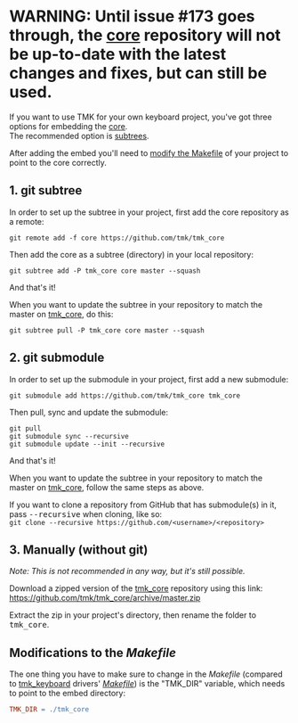 # WARNING: Until issue #173 goes through, the [core][1] repository will not be up-to-date with the latest changes and fixes, but can still be used.

If you want to use TMK for your own keyboard project, you've got three options for embedding the [core][1].  
The recommended option is [subtrees](#1-git-subtree).

After adding the embed you'll need to [modify the Makefile](#modifications-to-the-makefile) of your project to point to the core correctly.

## 1. git subtree

In order to set up the subtree in your project, first add the core repository as a remote:  
```
git remote add -f core https://github.com/tmk/tmk_core
```

Then add the core as a subtree (directory) in your local repository:  
```
git subtree add -P tmk_core core master --squash
```

And that's it!

When you want to update the subtree in your repository to match the master on [tmk_core][1], do this:  
```
git subtree pull -P tmk_core core master --squash
```

## 2. git submodule

In order to set up the submodule in your project, first add a new submodule:  
```
git submodule add https://github.com/tmk/tmk_core tmk_core
```

Then pull, sync and update the submodule:  
```
git pull
git submodule sync --recursive
git submodule update --init --recursive
```

And that's it!

When you want to update the subtree in your repository to match the master on [tmk_core][1], follow the same steps as above.

If you want to clone a repository from GitHub that has submodule(s) in it, pass <kbd>--recursive</kbd> when cloning, like so:  
`git clone --recursive https://github.com/<username>/<repository>`

## 3. Manually (without git)

*Note: This is not recommended in any way, but it's still possible.*

Download a zipped version of the [tmk_core][1] repository using this link:  
<https://github.com/tmk/tmk_core/archive/master.zip>

Extract the zip in your project's directory, then rename the folder to <kbd>tmk_core</kbd>.

## Modifications to the *Makefile*

The one thing you have to make sure to change in the *Makefile* (compared to [tmk_keyboard](https://github.com/tmk/tmk_keyboard) drivers' *[Makefile](https://github.com/tmk/tmk_keyboard/blob/master/keyboard/gh60/Makefile#L45)*) is the "TMK_DIR" variable, which needs to point to the embed directory:  
```Makefile
TMK_DIR = ./tmk_core
```

[1]: https://github.com/tmk/tmk_core